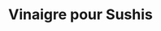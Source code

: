 ---
layout: recette-v2
categories: [recettes]
hidden: true
lang: fr
sitemap: true
title: Vinaigre pour Sushis
type: obsolete
---